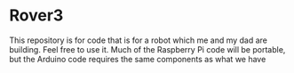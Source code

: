 # Rover3
This repository is for code that is for a robot which me and my dad are building. Feel free to use it. Much of the Raspberry Pi code will be portable, but the Arduino code requires the same components as what we have
